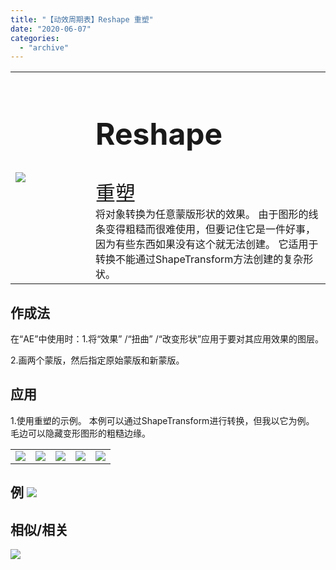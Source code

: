 ```yaml
---
title: "【动效周期表】Reshape 重塑"
date: "2020-06-07"
categories: 
  - "archive"
---
```


<table style="border-collapse: collapse; width: 100%;"><tbody class="table1"><tr><td style="width: 25.4125%;"><img src="https://mir.yuelili.com/user/AE/mg/foxcodex/Reshape.gif"></td><td style="width: 93.8898%;"><h2 style="font-size: 36pt;">Reshape</h2><div></div><span style="font-size: 24pt;">重塑</span><div></div>将对象转换为任意蒙版形状的效果。 由于图形的线条变得粗糙而很难使用，但要记住它是一件好事，因为有些东西如果没有这个就无法创建。 它适用于转换不能通过ShapeTransform方法创建的复杂形状。</td></tr></tbody></table>

## 作成法

在“AE”中使用时：1.将“效果” /“扭曲” /“改变形状”应用于要对其应用效果的图层。

2.画两个蒙版，然后指定原始蒙版和新蒙版。

## 应用

1.使用重塑的示例。 本例可以通过ShapeTransform进行转换，但我以它为例。 毛边可以隐藏变形图形的粗糙边缘。

<table style="border-collapse: collapse;"><tbody class="table1"><tr><td><a href="https://yuelili.com/archive/repeattrim/"><img src="https://mir.yuelili.com/user/AE/mg/foxcodex/Reshape.gif"></a></td><td><img class="plus" src="https://mir.yuelili.com/user/AE/mg/foxcodex/plus.png"></td><td><a href="https://yuelili.com/archive/RoughEdge/"><img src="https://mir.yuelili.com/user/AE/mg/foxcodex/RoughEdge.gif"></a></td><td><img class="plus" src="https://mir.yuelili.com/user/AE/mg/foxcodex/tri.png"></td><td><img src="https://mir.yuelili.com/user/AE/mg/foxcodex/Reshape-Ex001.gif"></td></tr></tbody></table>

## 例 ![](https://mir.yuelili.com/user/AE/mg/foxcodex/Reshape-Ex001.gif)

## 相似/相关

[![](https://mir.yuelili.com/user/AE/mg/foxcodex/ShapeTransform.gif)](https://yuelili.com/archive/shapetransform/)
